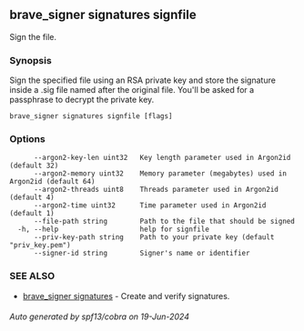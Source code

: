 ## brave_signer signatures signfile

Sign the file.

### Synopsis

Sign the specified file using an RSA private key and store the signature inside a .sig file named after the original file. You'll be asked for a passphrase to decrypt the private key.

```
brave_signer signatures signfile [flags]
```

### Options

```
      --argon2-key-len uint32   Key length parameter used in Argon2id (default 32)
      --argon2-memory uint32    Memory parameter (megabytes) used in Argon2id (default 64)
      --argon2-threads uint8    Threads parameter used in Argon2id (default 4)
      --argon2-time uint32      Time parameter used in Argon2id (default 1)
      --file-path string        Path to the file that should be signed
  -h, --help                    help for signfile
      --priv-key-path string    Path to your private key (default "priv_key.pem")
      --signer-id string        Signer's name or identifier
```

### SEE ALSO

* [brave_signer signatures](brave_signer_signatures.md)	 - Create and verify signatures.

###### Auto generated by spf13/cobra on 19-Jun-2024
